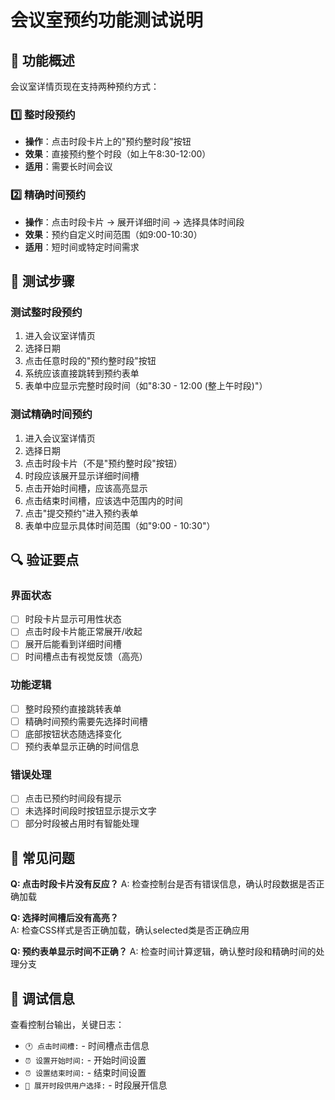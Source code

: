 # 会议室预约功能测试说明

## 🎯 功能概述

会议室详情页现在支持两种预约方式：

### 1️⃣ 整时段预约
- **操作**：点击时段卡片上的"预约整时段"按钮
- **效果**：直接预约整个时段（如上午8:30-12:00）
- **适用**：需要长时间会议

### 2️⃣ 精确时间预约  
- **操作**：点击时段卡片 → 展开详细时间 → 选择具体时间段
- **效果**：预约自定义时间范围（如9:00-10:30）
- **适用**：短时间或特定时间需求

## 🧪 测试步骤

### 测试整时段预约

1. 进入会议室详情页
2. 选择日期
3. 点击任意时段的"预约整时段"按钮
4. 系统应该直接跳转到预约表单
5. 表单中应显示完整时段时间（如"8:30 - 12:00 (整上午时段)"）

### 测试精确时间预约

1. 进入会议室详情页  
2. 选择日期
3. 点击时段卡片（不是"预约整时段"按钮）
4. 时段应该展开显示详细时间槽
5. 点击开始时间槽，应该高亮显示
6. 点击结束时间槽，应该选中范围内的时间
7. 点击"提交预约"进入预约表单
8. 表单中应显示具体时间范围（如"9:00 - 10:30"）

## 🔍 验证要点

### 界面状态
- [ ] 时段卡片显示可用性状态
- [ ] 点击时段卡片能正常展开/收起
- [ ] 展开后能看到详细时间槽
- [ ] 时间槽点击有视觉反馈（高亮）

### 功能逻辑
- [ ] 整时段预约直接跳转表单
- [ ] 精确时间预约需要先选择时间槽
- [ ] 底部按钮状态随选择变化
- [ ] 预约表单显示正确的时间信息

### 错误处理
- [ ] 点击已预约时间段有提示
- [ ] 未选择时间段时按钮显示提示文字
- [ ] 部分时段被占用时有智能处理

## 🐛 常见问题

**Q: 点击时段卡片没有反应？**
A: 检查控制台是否有错误信息，确认时段数据是否正确加载

**Q: 选择时间槽后没有高亮？**  
A: 检查CSS样式是否正确加载，确认selected类是否正确应用

**Q: 预约表单显示时间不正确？**
A: 检查时间计算逻辑，确认整时段和精确时间的处理分支

## 📝 调试信息

查看控制台输出，关键日志：
- `🕐 点击时间槽:` - 时间槽点击信息
- `⏰ 设置开始时间:` - 开始时间设置
- `⏰ 设置结束时间:` - 结束时间设置  
- `📂 展开时段供用户选择:` - 时段展开信息 